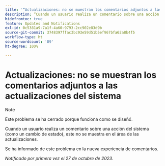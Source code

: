 ```yaml
---
title: '“Actualizaciones: no se muestran los comentarios adjuntos a las actualizaciones del sistema”'
description: “Cuando un usuario realiza un comentario sobre una acción del sistema (como un cambio de estado), ese comentario no se muestra en el área Actualizaciones”. '
hidefromtoc: true
feature: Updates and Notifications
exl-id: 0c5381a9-7a1f-4a60-9793-2cc902e83d9b
source-git-commit: 3748397ffac3bc93e59d51b5ef967bfa62a8b4f5
workflow-type: ht
source-wordcount: '89'
ht-degree: 100%

---
```


# Actualizaciones: no se muestran los comentarios adjuntos a las actualizaciones del sistema

<!--
>[!NOTE]
>
>This issue has been closed because it is working as designed.
-->

>[!NOTE]
>
>Este problema se ha cerrado porque funciona como se diseñó.

Cuando un usuario realiza un comentario sobre una acción del sistema (como un cambio de estado), este no se muestra en el área de las actualizaciones.

Se ha informado de este problema en la nueva experiencia de comentarios.

_Notificado por primera vez el 27 de octubre de 2023._